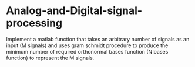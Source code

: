 # Analog-and-Digital-signal-processing
Implement a matlab function that takes an arbitrary number of signals as an input (M signals) and uses gram schmidt procedure to produce the minimum number of required orthonormal bases function (N bases function) to represent the M signals.
